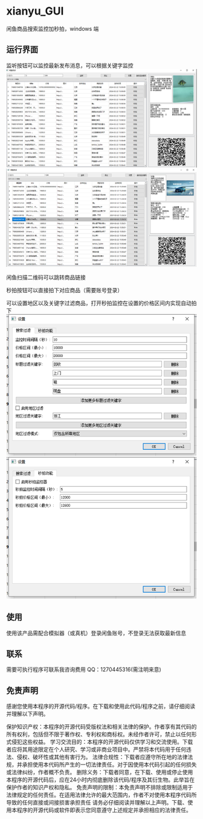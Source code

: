 # xianyu_GUI
闲鱼商品搜索监控加秒拍，windows 端

## 运行界面

监听按钮可以监控最新发布消息，可以根据关键字监控
![img_1.png](img_1.png)
![img_2.png](img_2.png)

闲鱼扫描二维码可以跳转商品链接

秒拍按钮可以直接拍下对应商品（需要账号登录）

可以设置地区以及关键字过滤商品，打开秒拍监控在设置的价格区间内实现自动拍下
![img_3.png](img_3.png)
![img_4.png](img_4.png)

## 使用
使用该产品需配合模拟器（或真机）登录闲鱼账号，不登录无法获取最新信息

## 联系
需要可执行程序可联系我咨询费用
QQ：1270445316(需注明来意)

## 免责声明
感谢您使用本程序的开源代码/程序。在下载和使用此代码/程序之前，请仔细阅读并理解以下声明。

保护知识产权：本程序的开源代码受版权法和相关法律的保护。作者享有其代码的所有权利，包括但不限于著作权、专利权和商标权。未经作者许可，禁止以任何形式侵犯这些权益。
学习交流目的：本程序的开源代码仅供学习和交流使用。下载者应将其用途限定在个人研究、学习或非商业项目中。严禁将本代码用于任何违法、侵权、破坏性或其他有害行为。
法律合规性：下载者应遵守所在地的法律法规，并承担使用本代码所产生的一切法律责任。对于因使用本代码引起的任何损失或法律纠纷，作者概不负责。
删除义务：下载者同意，在下载、使用或停止使用本程序的开源代码后，应在24小时内彻底删除该代码/程序及其衍生物。此举旨在保护作者的知识产权和隐私。
免责声明的限制：本免责声明不排除或限制适用于法律规定的任何责任。在适用法律允许的最大范围内，作者不对使用本程序代码所导致的任何直接或间接损害承担责任
请务必仔细阅读并理解以上声明。下载、使用本程序的开源代码或软件即表示您同意遵守上述规定并承担相应的法律责任。


